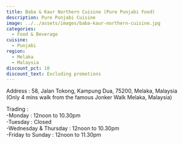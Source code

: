 ```yaml
---
title: Baba & Kaur Northern Cuisine (Pure Punjabi Food)
description: Pure Punjabi Cuisine
image: ../../assets/images/baba-kaur-northern-cuisine.jpg
categories:
  - Food & Beverage
cuisine:
  - Punjabi
region:
  - Melaka
  - Malaysia
discount_pct: 10
discount_text: Excluding promotions
---
```

Address : 58, Jalan Tokong, Kampung Dua, 75200, Melaka, Malaysia\
(Only 4 mins walk from the famous Jonker Walk Melaka, Malaysia)

Trading :\
-Monday : 12noon to 10.30pm\
-Tuesday : Closed\
-Wednesday & Thursday : 12noon to 10.30pm\
-Friday to Sunday : 12noon to 11.30pm
